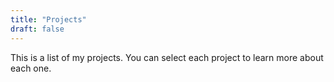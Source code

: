 ```yaml
---
title: "Projects"
draft: false
---
```


This is a list of my projects. You can select each project to learn more about each one.

